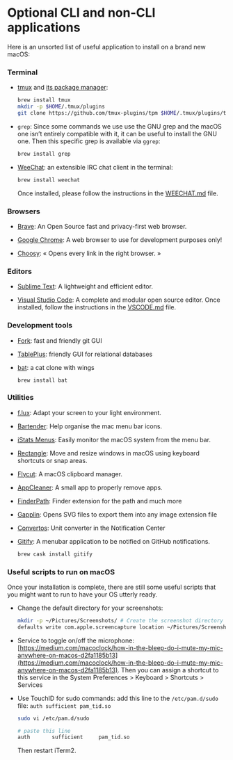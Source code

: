 # Optional CLI and non-CLI applications

Here is an unsorted list of useful application to install on a brand new macOS:

### Terminal

- [tmux](https://github.com/tmux/tmux) and [its package manager](https://github.com/tmux-plugins/tpm):

  ```sh
  brew install tmux
  mkdir -p $HOME/.tmux/plugins
  git clone https://github.com/tmux-plugins/tpm $HOME/.tmux/plugins/tpm
  ```

- `grep`: Since some commands we use use the GNU grep and the macOS one isn’t entirely compatible with it, it can be useful to install the GNU one. Then this specific grep is available via `ggrep`:

  ```sh
  brew install grep
  ```

- [WeeChat](https://weechat.org/): an extensible IRC chat client in the terminal:
  ```sh
  brew install weechat
  ```
  Once installed, please follow the instructions in the [WEECHAT.md](./WEECHAT.md) file.

### Browsers

- [Brave](https://brave.com/fr/): An Open Source fast and privacy-first web browser.

- [Google Chrome](https://www.google.com/intl/fr/chrome/): A web browser to use for development purposes only!

- [Choosy](https://www.choosyosx.com/): « Opens every link in the right browser. »

### Editors

- [Sublime Text](https://www.sublimetext.com/): A lightweight and efficient editor.

- [Visual Studio Code](https://code.visualstudio.com/): A complete and modular open source editor. Once installed, follow the instructions in the [VSCODE.md](./VSCODE.md) file.

### Development tools

- [Fork](https://git-fork.com/): fast and friendly git GUI

- [TablePlus](https://tableplus.com/): friendly GUI for relational databases

- [bat](https://github.com/sharkdp/bat): a cat clone with wings
  ```shel
  brew install bat
  ```

### Utilities

- [f.lux](https://justgetflux.com/): Adapt your screen to your light environment.

- [Bartender](https://www.macbartender.com/): Help organise the mac menu bar icons.

- [iStats Menus](https://bjango.com/mac/istatmenus/): Easily monitor the macOS system from the menu bar.

- [Rectangle](https://rectangleapp.com/): Move and resize windows in macOS using keyboard shortcuts or snap areas.

- [Flycut](https://apps.apple.com/us/app/flycut-clipboard-manager/id442160987?mt=12): A macOS clipboard manager.

- [AppCleaner](https://freemacsoft.net/appcleaner/): A small app to properly remove apps.

- [FinderPath](https://bahoom.com/finderpath/): Finder extension for the path and much more

- [Gapplin](https://apps.apple.com/app/coteditor/id768053424?ign-mpt=uo%3D8): Opens SVG files to export them into any image extension file

- [Convertos](https://apps.apple.com/us/app/convertos-unit-converter-widget/id933651245?ls=1&mt=12): Unit converter in the Notification Center

- [Gitify](https://www.gitify.io/): A menubar application to be notified on GitHub notifications.
  ```sh
  brew cask install gitify
  ```

### Useful scripts to run on macOS

Once your installation is complete, there are still some useful scripts that you might want to run to have your OS utterly ready.

- Change the default directory for your screenshots:

  ```sh
  mkdir -p ~/Pictures/Screenshots/ # Create the screenshot directory
  defaults write com.apple.screencapture location ~/Pictures/Screenshots # Define your new directory as the screenshot destination
  ```

- Service to toggle on/off the microphone: [https://medium.com/macoclock/how-in-the-bleep-do-i-mute-my-mic-anywhere-on-macos-d2fa1185b13](https://medium.com/macoclock/how-in-the-bleep-do-i-mute-my-mic-anywhere-on-macos-d2fa1185b13).
  Then you can assign a shortcut to this service in the System Preferences > Keyboard > Shortcuts > Services

- Use TouchID for sudo commands: add this line to the `/etc/pam.d/sudo` file: `auth sufficient pam_tid.so`

  ```sh
  sudo vi /etc/pam.d/sudo

  # paste this line
  auth       sufficient     pam_tid.so
  ```

  Then restart iTerm2.
